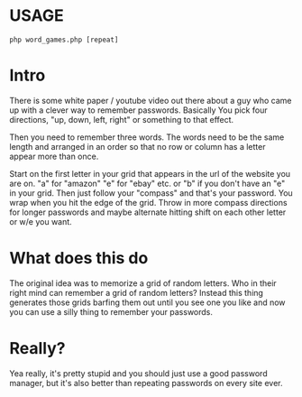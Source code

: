 USAGE
====

	php word_games.php [repeat]

Intro
=============
There is some white paper / youtube video out there about a guy who came up with a clever way to remember passwords.
Basically You pick four directions, "up, down, left, right" or something to that effect.

Then you need to remember three words.  The words need to be the same length and arranged in an order so that no
row or column has a letter appear more than once.

Start on the first letter in your grid that appears in the url of the website you are on.  "a" for "amazon"
"e" for "ebay" etc. or "b" if you don't have an "e" in your grid.  Then just follow your "compass" and that's your password.
You wrap when you hit the edge of the grid.  Throw in more compass directions for longer passwords and maybe alternate hitting
shift on each other letter or w/e you want.


What does this do
================
The original idea was to memorize a grid of random letters.  Who in their right mind can remember a grid of random letters?
Instead this thing generates those grids barfing them out until you see one you like and now you can use a silly thing to remember
your passwords.


Really?
======
Yea really, it's pretty stupid and you should just use a good password manager, but it's also better than repeating passwords
on every site ever.
